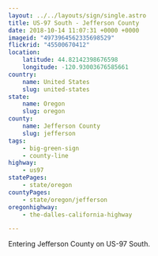 ```yaml
---
layout: ../../layouts/sign/single.astro
title: US-97 South - Jefferson County
date: 2018-10-14 11:07:31 +0000 +0000
imageid: "4973964562335698529"
flickrid: "45500670412"
location:
    latitude: 44.82142398676598
    longitude: -120.93003676585661
country:
    name: United States
    slug: united-states
state:
    name: Oregon
    slug: oregon
county:
    name: Jefferson County
    slug: jefferson
tags:
    - big-green-sign
    - county-line
highway:
    - us97
statePages:
    - state/oregon
countyPages:
    - state/oregon/jefferson
oregonhighway:
    - the-dalles-california-highway

---
```

Entering Jefferson County on US-97 South.